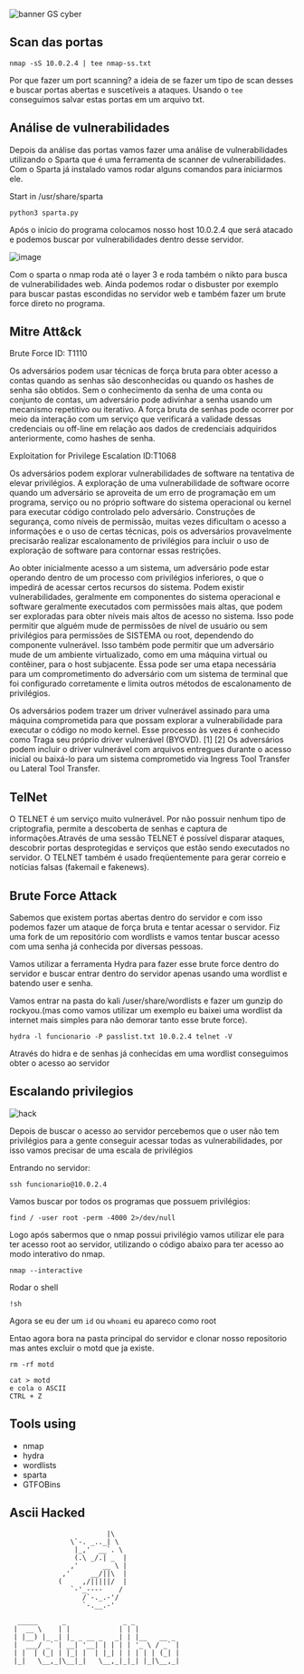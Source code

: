 ![banner GS cyber](https://user-images.githubusercontent.com/48387196/121257879-9a9ab300-c884-11eb-9a9a-4923081f3d28.png)

## Scan das portas

```
nmap -sS 10.0.2.4 | tee nmap-ss.txt
```

Por que fazer um port scanning? a ideia de se fazer um tipo de scan desses e buscar portas abertas e suscetíveis a ataques. Usando o `tee` conseguimos salvar estas portas em um arquivo txt.

## Análise de vulnerabilidades

Depois da análise das portas vamos fazer uma análise de vulnerabilidades utilizando o Sparta que é uma ferramenta de scanner de vulnerabilidades. Com o Sparta já instalado vamos rodar alguns comandos para iniciarmos ele.

Start in /usr/share/sparta

```
python3 sparta.py 
```

Após o início do programa colocamos nosso host 10.0.2.4 que será atacado e podemos buscar por vulnerabilidades dentro desse servidor.

![image](https://user-images.githubusercontent.com/48387196/120836104-934d6f80-c53b-11eb-824f-124133d6274f.png)

Com o sparta o nmap roda até o layer 3 e roda também o nikto para busca de vulnerabilidades web. Ainda podemos rodar o disbuster por exemplo para buscar pastas escondidas no servidor web e também fazer um brute force direto no programa.

## Mitre Att&ck

Brute Force ID: T1110

Os adversários podem usar técnicas de força bruta para obter acesso a contas quando as senhas são desconhecidas ou quando os hashes de senha são obtidos. Sem o conhecimento da senha de uma conta ou conjunto de contas, um adversário pode adivinhar a senha usando um mecanismo repetitivo ou iterativo. A força bruta de senhas pode ocorrer por meio da interação com um serviço que verificará a validade dessas credenciais ou off-line em relação aos dados de credenciais adquiridos anteriormente, como hashes de senha.

Exploitation for Privilege Escalation ID:T1068

Os adversários podem explorar vulnerabilidades de software na tentativa de elevar privilégios. A exploração de uma vulnerabilidade de software ocorre quando um adversário se aproveita de um erro de programação em um programa, serviço ou no próprio software do sistema operacional ou kernel para executar código controlado pelo adversário. Construções de segurança, como níveis de permissão, muitas vezes dificultam o acesso a informações e o uso de certas técnicas, pois os adversários provavelmente precisarão realizar escalonamento de privilégios para incluir o uso de exploração de software para contornar essas restrições.

Ao obter inicialmente acesso a um sistema, um adversário pode estar operando dentro de um processo com privilégios inferiores, o que o impedirá de acessar certos recursos do sistema. Podem existir vulnerabilidades, geralmente em componentes do sistema operacional e software geralmente executados com permissões mais altas, que podem ser exploradas para obter níveis mais altos de acesso no sistema. Isso pode permitir que alguém mude de permissões de nível de usuário ou sem privilégios para permissões de SISTEMA ou root, dependendo do componente vulnerável. Isso também pode permitir que um adversário mude de um ambiente virtualizado, como em uma máquina virtual ou contêiner, para o host subjacente. Essa pode ser uma etapa necessária para um comprometimento do adversário com um sistema de terminal que foi configurado corretamente e limita outros métodos de escalonamento de privilégios.

Os adversários podem trazer um driver vulnerável assinado para uma máquina comprometida para que possam explorar a vulnerabilidade para executar o código no modo kernel. Esse processo às vezes é conhecido como Traga seu próprio driver vulnerável (BYOVD). [1] [2] Os adversários podem incluir o driver vulnerável com arquivos entregues durante o acesso inicial ou baixá-lo para um sistema comprometido via Ingress Tool Transfer ou Lateral Tool Transfer.

## TelNet

O TELNET é um serviço muito vulnerável. Por não possuir nenhum tipo de criptografia, permite a descoberta de senhas e captura de informações.Através de uma sessão TELNET é possível disparar ataques, descobrir portas desprotegidas e serviços que estão sendo executados no servidor. O TELNET também é usado freqüentemente para gerar correio e notícias falsas (fakemail e fakenews).

## Brute Force Attack

Sabemos que existem portas abertas dentro do servidor e com isso podemos fazer um ataque de força bruta e tentar acessar o servidor. Fiz uma fork de um repositório com wordlists e vamos tentar buscar acesso com uma senha já conhecida por diversas pessoas.

Vamos utilizar a ferramenta Hydra para fazer esse brute force dentro do servidor e buscar entrar dentro do servidor apenas usando uma wordlist e batendo user e senha.

Vamos entrar na pasta do kali /user/share/wordlists e fazer um gunzip do rockyou.(mas como vamos utilizar um exemplo eu baixei uma wordlist da internet mais simples para não demorar tanto esse brute force).

```
hydra -l funcionario -P passlist.txt 10.0.2.4 telnet -V 
```

Através do hidra e de senhas já conhecidas em uma wordlist conseguimos obter o acesso ao servidor 

## Escalando privilegios

![hack](https://hackerculture.com.br/wp-content/uploads/2021/04/priv-escalation.png)

Depois de buscar o acesso ao servidor percebemos que o user não tem privilégios para a gente conseguir acessar todas as vulnerabilidades, por isso vamos precisar de uma escala de privilégios

Entrando no servidor:

```
ssh funcionario@10.0.2.4
```

Vamos buscar por todos os programas que possuem privilégios:

```
find / -user root -perm -4000 2>/dev/null
```

Logo após sabermos que o nmap possui privilégio vamos utilizar ele para ter acesso root ao servidor, utilizando o código abaixo para ter acesso ao modo interativo do nmap.

```
nmap --interactive 
```
Rodar o shell

```
!sh
```

Agora se eu der um `id` ou `whoami` eu apareco como root

Entao agora bora na pasta principal do servidor e clonar nosso repositorio mas antes excluir o motd que ja existe.

```
rm -rf motd
```
```
cat > motd
e cola o ASCII
CTRL + Z
```

## Tools using

- nmap
- hydra
- wordlists
- sparta
- GTFOBins

## Ascii Hacked

```
                        |\
               \`-. _.._| \
                |_,'  __`. \
                (.\ _/.| _  |
               ,'      __ \ |
             ,'     __/||\  |
            (     ,/|||||/  |
               `-'_----    /
                  /`-._.-'/
                  `-.__.-' 

  _____      _              _ _           
 |  __ \    | |            | | |          
 | |__) |_ _| |_ _ __ _   _| | |__   __ _ 
 |  ___/ _` | __| '__| | | | | '_ \ / _` |
 | |  | (_| | |_| |  | |_| | | | | | (_| |
 |_|   \__,_|\__|_|   \__,_|_|_| |_|\__,_|
                                          
                                          
```
